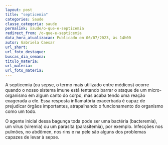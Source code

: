 ```yaml
---
layout: post
title: "septicemia"
categories: Saude
classe_categoria: saude
permalink: saude/o-que-e-septicemia
redirect_from: /o-que-e-septicemia
data_hora_atualizacao: Publicado em 06/07/2023, às 14h00
autor: Gabriela Caesar
url_short: 
url_foto_destaque: 
buscas_dia_semana: 
titulo_materia: 
url_materia: 
url_foto_materia: 
---
```

A septicemia (ou sepse, o termo mais utilizado entre médicos) ocorre quando o nosso sistema imune está tentando barrar o ataque de um micro-organismo em algum canto do corpo, mas acaba tendo uma reação exagerada a ele. Essa resposta inflamatória exacerbada é capaz de prejudicar órgãos importantes, atrapalhando o funcionamento do organismo como um todo. 

O agente inicial dessa bagunça toda pode ser uma bactéria (bacteremia), um vírus (viremia) ou um parasita (parasitemia), por exemplo. Infecções nos pulmões, no abdômen, nos rins e na pele são alguns dos problemas capazes de levar à sepse.

